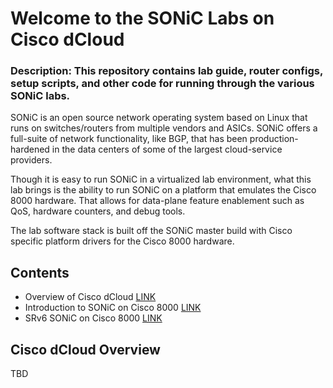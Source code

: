 # Welcome to the SONiC Labs on Cisco dCloud

### Description: This repository contains lab guide, router configs, setup scripts, and other code for running through the various SONiC labs.

SONiC is an open source network operating system based on Linux that runs on switches/routers from multiple vendors and ASICs. SONiC offers a full-suite of network functionality, like BGP, that has been production-hardened in the data centers of some of the largest cloud-service providers.

Though it is easy to run SONiC in a virtualized lab environment, what this lab brings is the ability to run SONiC on a platform that emulates the Cisco 8000 hardware. That allows for data-plane feature enablement such as QoS, hardware counters, and debug tools. 

The lab software stack is built off the SONiC master build with Cisco specific platform drivers for the Cisco 8000 hardware.

## Contents
* Overview of Cisco dCloud [LINK](#cisco-dcloud-overview)
* Introduction to SONiC on Cisco 8000 [LINK](/1-Intro_to_SONiC_Lab/readme.md)
* SRv6 SONiC on Cisco 8000 [LINK](/2-SRv6_Lab/readme.md)


## Cisco dCloud Overview

TBD
